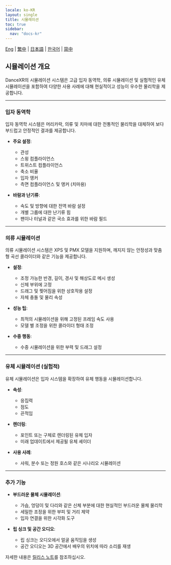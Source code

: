 ```yaml
---
locale: ko-KR
layout: single
title: 시뮬레이션
toc: true
sidebar:
  nav: "docs-kr"
---
```

[Eng](/dancexr/features/simulation) | [繁中](/tw/dancexr/features/simulation) | [日本語](/jp/dancexr/features/simulation) | [한국어](/kr/dancexr/features/simulation) | [简中](/zh/dancexr/features/simulation)

## 시뮬레이션 개요

DanceXR의 시뮬레이션 시스템은 고급 입자 동역학, 의류 시뮬레이션 및 실험적인 유체 시뮬레이션을 포함하여 다양한 사용 사례에 대해 현실적이고 성능이 우수한 물리학을 제공합니다.

---

### 입자 동역학

입자 동역학 시스템은 머리카락, 의류 및 치마에 대한 전통적인 물리학을 대체하여 보다 부드럽고 안정적인 결과를 제공합니다.

- **주요 설정**:
  - 관성
  - 스윙 컴플라이언스
  - 트위스트 컴플라이언스
  - 축소 비율
  - 입자 앵커
  - 측면 컴플라이언스 및 앵커 (치마용)

- **바람과 난기류**:
  - 속도 및 방향에 대한 전역 바람 설정
  - 개별 그룹에 대한 난기류 힘
  - 팬이나 터널과 같은 국소 효과를 위한 바람 필드

---

### 의류 시뮬레이션

의류 시뮬레이션 시스템은 XPS 및 PMX 모델을 지원하며, 깨지지 않는 안정성과 맞춤형 곡선 콜라이더와 같은 기능을 제공합니다.

- **설정**:
  - 조정 가능한 반경, 길이, 경사 및 해상도로 메시 생성
  - 신체 부위에 고정
  - 드래그 및 찢어짐을 위한 상호작용 설정
  - 자체 충돌 및 물리 속성

- **성능 팁**:
  - 최적의 시뮬레이션을 위해 고정된 프레임 속도 사용
  - 모델 별 조정을 위한 콜라이더 형태 조정

- **수중 행동**:
  - 수중 시뮬레이션을 위한 부력 및 드래그 설정

---

### 유체 시뮬레이션 (실험적)

유체 시뮬레이션은 입자 시스템을 확장하여 유체 행동을 시뮬레이션합니다.

- **속성**:
  - 응집력
  - 점도
  - 끈적임

- **렌더링**:
  - 포인트 또는 구체로 렌더링된 유체 입자
  - 미래 업데이트에서 제공될 유체 셰이더

- **사용 사례**:
  - 샤워, 분수 또는 정원 호스와 같은 시나리오 시뮬레이션

---

### 추가 기능

- **부드러운 물체 시뮬레이션**:
  - 가슴, 엉덩이 및 다리와 같은 신체 부분에 대한 현실적인 부드러운 물체 물리학
  - 세밀한 조정을 위한 부피 및 거리 제약
  - 입자 연결을 위한 시각화 도구

- **립 싱크 및 공간 오디오**:
  - 립 싱크는 오디오에서 얼굴 움직임을 생성
  - 공간 오디오는 3D 공간에서 배우의 위치에 따라 소리를 재생

자세한 내용은 [릴리스 노트](/dancexr/releases)를 참조하십시오.